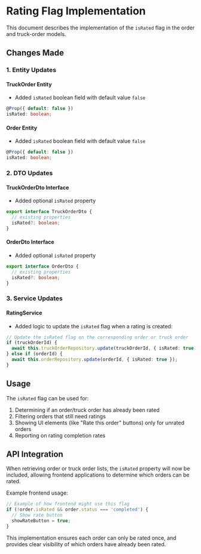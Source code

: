# Rating Flag Implementation

This document describes the implementation of the `isRated` flag in the order and truck-order models.

## Changes Made

### 1. Entity Updates

#### TruckOrder Entity

- Added `isRated` boolean field with default value `false`

```typescript
@Prop({ default: false })
isRated: boolean;
```

#### Order Entity

- Added `isRated` boolean field with default value `false`

```typescript
@Prop({ default: false })
isRated: boolean;
```

### 2. DTO Updates

#### TruckOrderDto Interface

- Added optional `isRated` property

```typescript
export interface TruckOrderDto {
  // existing properties
  isRated?: boolean;
}
```

#### OrderDto Interface

- Added optional `isRated` property

```typescript
export interface OrderDto {
  // existing properties
  isRated?: boolean;
}
```

### 3. Service Updates

#### RatingService

- Added logic to update the `isRated` flag when a rating is created:

```typescript
// Update the isRated flag on the corresponding order or truck order
if (truckOrderId) {
  await this.truckOrderRepository.update(truckOrderId, { isRated: true });
} else if (orderId) {
  await this.orderRepository.update(orderId, { isRated: true });
}
```

## Usage

The `isRated` flag can be used for:

1. Determining if an order/truck order has already been rated
2. Filtering orders that still need ratings
3. Showing UI elements (like "Rate this order" buttons) only for unrated orders
4. Reporting on rating completion rates

## API Integration

When retrieving order or truck order lists, the `isRated` property will now be included, allowing frontend applications to determine which orders can be rated.

Example frontend usage:

```typescript
// Example of how frontend might use this flag
if (!order.isRated && order.status === 'completed') {
  // Show rate button
  showRateButton = true;
}
```

This implementation ensures each order can only be rated once, and provides clear visibility of which orders have already been rated.
